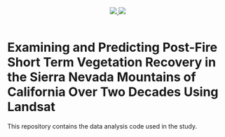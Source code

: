 <div align="center">
  <a href="https://arxiv.org/abs/2505.14059](https://docs.google.com/document/d/1BvtOkY6_WUW7y2TLL51c_hU8_5OPSe-LfTOsdjHA8Ww/edit?tab=t.0">
    <img src="https://img.shields.io/badge/Paper-Doc-blue">
  </a>
  <a href="https://github.com/sciex818/Fire-Recovery-Analysis">
    <img src="https://img.shields.io/badge/Code-Github-green">
  </a>
  <br>
</div>

<br>


# Examining and Predicting Post-Fire Short Term Vegetation Recovery in the Sierra Nevada Mountains of California Over Two Decades Using Landsat

This repository contains the data analysis code used in the study.
